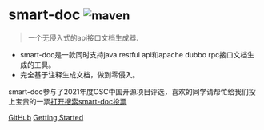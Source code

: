 
# smart-doc <small> ![maven](https://img.shields.io/maven-central/v/com.github.shalousun/smart-doc) </small>


> 一个无侵入式的api接口文档生成器.

* smart-doc是一款同时支持java restful api和apache dubbo rpc接口文档生成的工具。
* 完全基于注释生成文档，做到零侵入。

smart-doc参与了2021年度OSC中国开源项目评选，喜欢的同学请帮忙给我们投上宝贵的一票[打开搜索smart-doc投票](https://www.oschina.net/project/top_cn_2021?fr=zx1205)

[GitHub](https://github.com/smart-doc-group/smart-doc)
[Getting Started](#smart-doc)

